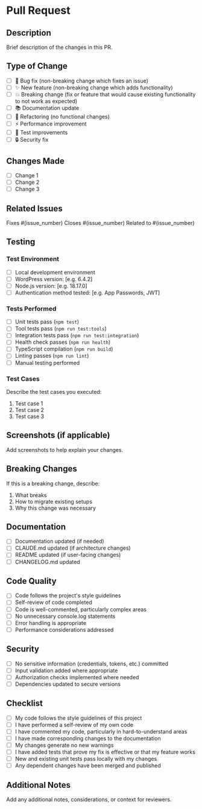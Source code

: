 # Pull Request

## Description

Brief description of the changes in this PR.

## Type of Change

- [ ] 🐛 Bug fix (non-breaking change which fixes an issue)
- [ ] ✨ New feature (non-breaking change which adds functionality)
- [ ] 💥 Breaking change (fix or feature that would cause existing functionality to not work as expected)
- [ ] 📚 Documentation update
- [ ] 🔧 Refactoring (no functional changes)
- [ ] ⚡ Performance improvement
- [ ] 🧪 Test improvements
- [ ] 🔒 Security fix

## Changes Made

- [ ] Change 1
- [ ] Change 2
- [ ] Change 3

## Related Issues

Fixes #(issue_number)
Closes #(issue_number)
Related to #(issue_number)

## Testing

### Test Environment

- [ ] Local development environment
- [ ] WordPress version: [e.g. 6.4.2]
- [ ] Node.js version: [e.g. 18.17.0]
- [ ] Authentication method tested: [e.g. App Passwords, JWT]

### Tests Performed

- [ ] Unit tests pass (`npm test`)
- [ ] Tool tests pass (`npm run test:tools`)
- [ ] Integration tests pass (`npm run test:integration`)
- [ ] Health check passes (`npm run health`)
- [ ] TypeScript compilation (`npm run build`)
- [ ] Linting passes (`npm run lint`)
- [ ] Manual testing performed

### Test Cases

Describe the test cases you executed:

1. Test case 1
2. Test case 2
3. Test case 3

## Screenshots (if applicable)

Add screenshots to help explain your changes.

## Breaking Changes

If this is a breaking change, describe:

1. What breaks
2. How to migrate existing setups
3. Why this change was necessary

## Documentation

- [ ] Documentation updated (if needed)
- [ ] CLAUDE.md updated (if architecture changes)
- [ ] README updated (if user-facing changes)
- [ ] CHANGELOG.md updated

## Code Quality

- [ ] Code follows the project's style guidelines
- [ ] Self-review of code completed
- [ ] Code is well-commented, particularly complex areas
- [ ] No unnecessary console.log statements
- [ ] Error handling is appropriate
- [ ] Performance considerations addressed

## Security

- [ ] No sensitive information (credentials, tokens, etc.) committed
- [ ] Input validation added where appropriate
- [ ] Authorization checks implemented where needed
- [ ] Dependencies updated to secure versions

## Checklist

- [ ] My code follows the style guidelines of this project
- [ ] I have performed a self-review of my own code
- [ ] I have commented my code, particularly in hard-to-understand areas
- [ ] I have made corresponding changes to the documentation
- [ ] My changes generate no new warnings
- [ ] I have added tests that prove my fix is effective or that my feature works
- [ ] New and existing unit tests pass locally with my changes
- [ ] Any dependent changes have been merged and published

## Additional Notes

Add any additional notes, considerations, or context for reviewers.
